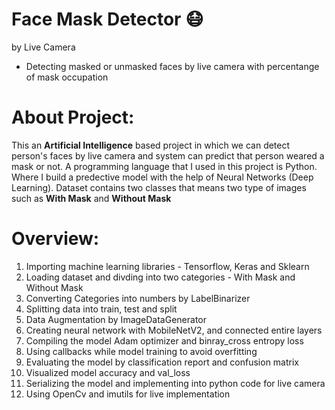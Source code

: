 # Face Mask Detector :mask:
by Live Camera 

- Detecting masked or unmasked faces by live camera with percentange of mask occupation

# About Project:
 This an **Artificial Intelligence** based project in which we can detect person's faces by live camera and system can predict that person weared a mask or not. A programming language that I used in this project is Python. Where I build a predective model with the help of Neural Networks (Deep Learning). Dataset contains two classes that means two type of images such as **With Mask** and **Without Mask**
 
# Overview:
 1. Importing machine learning libraries - Tensorflow, Keras and Sklearn
 2. Loading dataset and divding into two categories - With Mask and Without Mask
 3. Converting Categories into numbers by LabelBinarizer
 4. Splitting data into train, test and split
 5. Data Augmentation by ImageDataGenerator
 6. Creating neural network with MobileNetV2, and connected entire layers
 7. Compiling the model Adam optimizer and binray_cross entropy loss
 8. Using callbacks while model training to avoid overfitting
 9. Evaluating the model by classification report and confusion matrix
 10. Visualized model accuracy and val_loss
 11. Serializing the model and implementing into python code for live camera 
 12. Using OpenCv and imutils for live implementation
